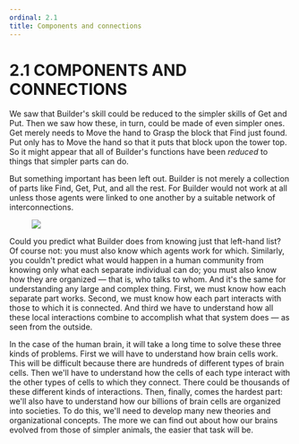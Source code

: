 ```yaml
---
ordinal: 2.1
title: Components and connections
---
```


# 2.1 COMPONENTS AND CONNECTIONS 

<p>We saw that Builder's skill could be reduced to the simpler skills of Get and Put. Then we saw how these, in turn, could be made of even simpler ones. Get merely needs to Move the hand to Grasp the block that Find just found. Put only has to Move the hand so that it puts that block upon the tower top. So it might appear that all of Builder's functions have been <em>reduced</em> to things that simpler parts can do.</p>
<p>But something important has been left out. Builder is not merely a collection of parts like Find, Get, Put, and all the rest. For Builder would not work at all unless those agents were linked to one another by a suitable network of interconnections.</p>
<figure><img src="/images/ch2/2-1.png"/></figure>
<p>Could you predict what Builder does from knowing just that left-hand list? Of course not: you must also know which agents work for which. Similarly, you couldn't predict what would happen in a human community from knowing only what each separate individual can do; you must also know how they are organized &mdash; that is, who talks to whom. And it's the same for understanding any large and complex thing. First, we must know how each separate part works. Second, we must know how each part interacts with those to which it is connected. And third we have to understand how all these local interactions combine to accomplish what that system does &mdash; as seen from the outside.</p>
<p>In the case of the human brain, it will take a long time to solve these three kinds of problems. First we will have to understand how brain cells work. This will be difficult because there are hundreds of different types of brain cells. Then we'll have to understand how the cells of each type interact with the other types of cells to which they connect. There could be thousands of these different kinds of interactions. Then, finally, comes the hardest part: we'll also have to understand how our billions of brain cells are organized into societies. To do this, we'll need to develop many new theories and organizational concepts. The more we can find out about how our brains evolved from those of simpler animals, the easier that task will be.</p>